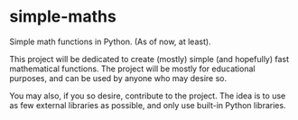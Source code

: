 # simple-maths
Simple math functions in Python. (As of now, at least).

This project will be dedicated to create (mostly) simple (and hopefully) fast mathematical functions.
The project will be mostly for educational purposes, and can be used by anyone who may desire so.

You may also, if you so desire, contribute to the project.
The idea is to use as few external libraries as possible, and only use built-in Python libraries.
